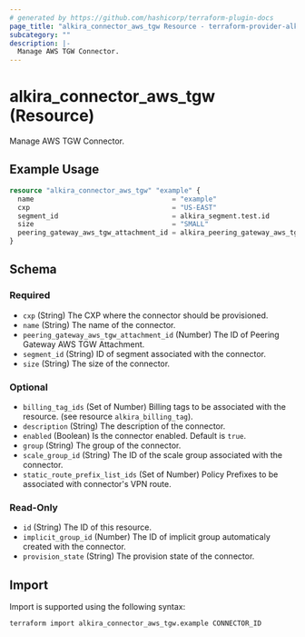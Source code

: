 ```yaml
---
# generated by https://github.com/hashicorp/terraform-plugin-docs
page_title: "alkira_connector_aws_tgw Resource - terraform-provider-alkira"
subcategory: ""
description: |-
  Manage AWS TGW Connector.
---
```


# alkira_connector_aws_tgw (Resource)

Manage AWS TGW Connector.

## Example Usage

```terraform
resource "alkira_connector_aws_tgw" "example" {
  name                                  = "example"
  cxp                                   = "US-EAST"
  segment_id                            = alkira_segment.test.id
  size                                  = "SMALL"
  peering_gateway_aws_tgw_attachment_id = alkira_peering_gateway_aws_tgw_attachment.test.id
}
```

<!-- schema generated by tfplugindocs -->
## Schema

### Required

- `cxp` (String) The CXP where the connector should be provisioned.
- `name` (String) The name of the connector.
- `peering_gateway_aws_tgw_attachment_id` (Number) The ID of Peering Gateway AWS TGW Attachment.
- `segment_id` (String) ID of segment associated with the connector.
- `size` (String) The size of the connector.

### Optional

- `billing_tag_ids` (Set of Number) Billing tags to be associated with the resource. (see resource `alkira_billing_tag`).
- `description` (String) The description of the connector.
- `enabled` (Boolean) Is the connector enabled. Default is `true`.
- `group` (String) The group of the connector.
- `scale_group_id` (String) The ID of the scale group associated with the connector.
- `static_route_prefix_list_ids` (Set of Number) Policy Prefixes to be associated with connector's VPN route.

### Read-Only

- `id` (String) The ID of this resource.
- `implicit_group_id` (Number) The ID of implicit group automaticaly created with the connector.
- `provision_state` (String) The provision state of the connector.

## Import

Import is supported using the following syntax:

```shell
terraform import alkira_connector_aws_tgw.example CONNECTOR_ID
```
